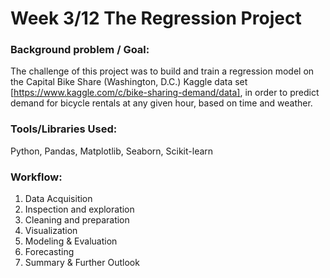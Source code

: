 # Week 3/12 The Regression Project
   
### Background problem / Goal:
The challenge of this project was to build and train a regression model on the Capital Bike Share (Washington, D.C.) Kaggle data set [https://www.kaggle.com/c/bike-sharing-demand/data], in order to predict demand for bicycle rentals at any given hour, based on time and weather.

### Tools/Libraries Used: 
Python, Pandas, Matplotlib, Seaborn, Scikit-learn

### Workflow:
1. Data Acquisition
2. Inspection and exploration
3. Cleaning and preparation
4. Visualization
5. Modeling & Evaluation
6. Forecasting
7. Summary & Further Outlook
